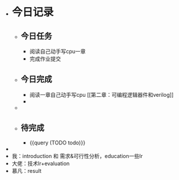 - # 今日记录
	- ## 今日任务
		- 阅读自己动手写cpu一章
		- 完成作业提交
	- ##  今日完成
		- 阅读一章自己动手写cpu [[第二章：可编程逻辑器件和verilog]]
		-
	-
	- ## 待完成
		- {{query (TODO todo)}}
-
- 我：introduction 和 需求&可行性分析，education一些lr
- 大佬：技术lr+evaluation
- 慕凡：result